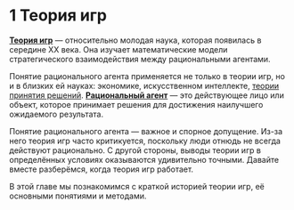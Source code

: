 # 1 Теория игр

[**Теория игр**](https://ru.wikipedia.org/wiki/Теория_игр) — относительно молодая наука, которая появилась в середине XX века. Она изучает математические модели стратегического взаимодействия между рациональными агентами.

Понятие рационального агента применяется не только в теории игр, но и в близких ей науках: экономике, искусственном интеллекте, [теории принятия решений](https://ru.wikipedia.org/wiki/Теория_принятия_решений). [**Рациональный агент**](https://ru.wikipedia.org/wiki/Рациональный_агент) — это действующее лицо или объект, которое принимает решения для достижения наилучшего ожидаемого результата.

Понятие рационального агента — важное и спорное допущение. Из-за него теория игр часто критикуется, поскольку люди отнюдь не всегда действуют рационально. С другой стороны, выводы теории игр в определённых условиях оказываются удивительно точными. Давайте вместе разберёмся, когда теория игр работает.

В этой главе мы познакомимся с краткой историей теории игр, её основными понятиями и методами.
